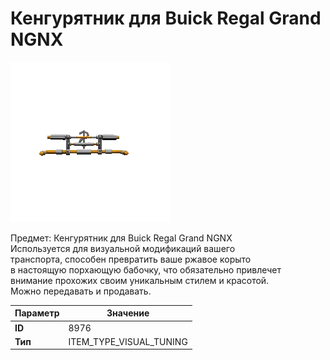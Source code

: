 # Кенгурятник для Buick Regal Grand NGNX

![Item Image](../img/8976.webp?raw=true)

Предмет: Кенгурятник для Buick Regal Grand NGNX<br>Используется для визуальной модификаций вашего<br>транспорта, способен превратить ваше ржавое корыто<br>в настоящую порхающую бабочку, что обязательно привлечет<br>внимание прохожих своим уникальным стилем и красотой.<br>Можно передавать и продавать.


| Параметр | Значение |
|----------|----------|
| **ID** | 8976 |
| **Тип** | ITEM_TYPE_VISUAL_TUNING |

